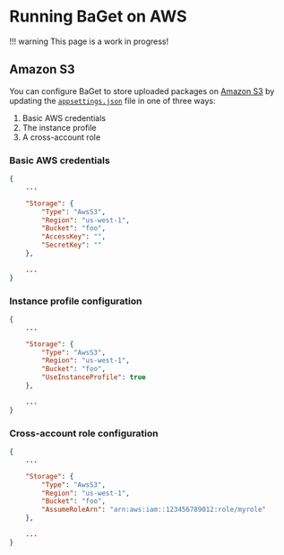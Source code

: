 # Running BaGet on AWS

!!! warning
    This page is a work in progress!

## Amazon S3

You can configure BaGet to store uploaded packages on [Amazon S3](https://aws.amazon.com/s3/)
by updating the [`appsettings.json`](https://github.com/loic-sharma/BaGet/blob/master/src/BaGet/appsettings.json) file in one of three ways:

1. Basic AWS credentials
2. The instance profile
3. A cross-account role

### Basic AWS credentials

```json
{
    ...

    "Storage": {
        "Type": "AwsS3",
        "Region": "us-west-1",
        "Bucket": "foo",
        "AccessKey": "",
        "SecretKey": ""
    },

    ...
}
```

### Instance profile configuration

```json
{
    ...

    "Storage": {
        "Type": "AwsS3",
        "Region": "us-west-1",
        "Bucket": "foo",
        "UseInstanceProfile": true
    },

    ...
}
```

### Cross-account role configuration

```json
{
    ...

    "Storage": {
        "Type": "AwsS3",
        "Region": "us-west-1",
        "Bucket": "foo",
        "AssumeRoleArn": "arn:aws:iam::123456789012:role/myrole"
    },

    ...
}
```